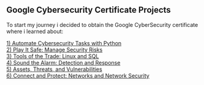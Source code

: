 ##  Google Cybersecurity Certificate Projects


To start my journey i decided to obtain the Google CyberSecurity certificate where i learned about:

[1) Automate Cybersecurity Tasks with Python](./AutomateCybersecurityTaskswithPython.html)<br/>
[2) Play It Safe: Manage Security Risks](./PlayItSafeManageSecurityRisks.html)<br/>
[3) Tools of the Trade: Linux and SQL](./ToolsoftheTradeLinuxandSQL.html)<br/>
[4) Sound the Alarm: Detection and Response](./SoundtheAlarmDetectionandResponse.html)<br/>
[5) Assets, Threats, and Vulnerabilities](./Assets,Threats,andVulnerabilities.html)<br/>
[6) Connect and Protect: Networks and Network Security](./NetworksandNetworkSecurity.html)<br/>

